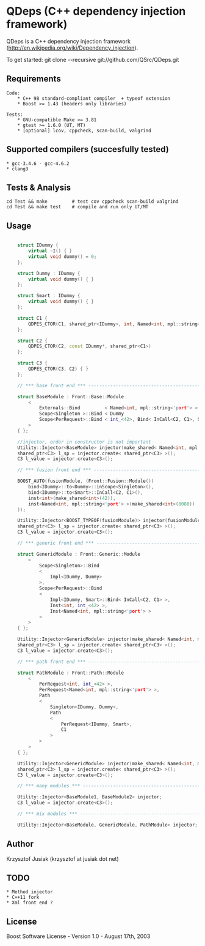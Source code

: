 QDeps (C++ dependency injection framework)
================================

QDeps is a C++ dependency injection framework (http://en.wikipedia.org/wiki/Dependency_injection).

To get started: git clone --recursive git://github.com/QSrc/QDeps.git

Requirements
------------
    Code:
        * C++ 98 standard-compliant compiler  + typeof extension
        * Boost >= 1.43 (headers only libraries)

    Tests:
        * GNU-compatible Make >= 3.81
        * gtest >= 1.6.0 (UT, MT)
        * [optional] lcov, cppcheck, scan-build, valgrind

Supported compilers (succesfully tested)
------------
    * gcc-3.4.6 - gcc-4.6.2
    * clang3

Tests & Analysis
------------
    cd Test && make         # test cov cppcheck scan-build valgrind
    cd Test && make test    # compile and run only UT/MT

Usage
-----

``` C++

    struct IDummy {
        virtual ~I() { }
        virtual void dummy() = 0;
    };

    struct Dummy : IDummy {
        virtual void dummy() { }
    };

    struct Smart : IDummy {
        virtual void dummy() { }
    };

    struct C1 {
        QDPES_CTOR(C1, shared_ptr<IDummy>, int, Named<int, mpl::string<'port'> >) { }
    };

    struct C2 {
        QDPES_CTOR(C2, const IDummy*, shared_ptr<C1>)
    };

    struct C3 {
        QDPES_CTOR(C3, C2) { }
    };

    // *** base front end *** ------------------------------------------------------------------

    struct BaseModule : Front::Base::Module
        <
            Externals::Bind         < Named<int, mpl::string<'port'> >           >,
            Scope<Singleton >::Bind < Dummy                                      >,
            Scope<PerRequest>::Bind < int_<42>, Bind< InCall<C2, C1>, Smart>     >
        >
    { };

    //injector, order in constructor is not important
    Utility::Injector<BaseModule> injector(make_shared< Named<int, mpl::string<'port'> >(new int(8080)));
    shared_ptr<C3> l_sp = injector.create< shared_ptr<C3> >();
    C3 l_value = injector.create<C3>();

    // *** fusion front end *** ----------------------------------------------------------------

    BOOST_AUTO(fusionModule, (Front::Fusion::Module()(
        bind<IDummy>::to<Dummy>::inScope<Singleton>(),
        bind<IDummy>::to<Smart>::InCall<C2, C1>(),
        inst<int>(make_shared<int>(42)),
        inst<Named<int, mpl::string<'port'> >(make_shared<int>(8080))
    ));

    Utility::Injector<BOOST_TYPEOF(fusionModule)> injector(fusionModule);
    shared_ptr<C3> l_sp = injector.create< shared_ptr<C3> >();
    C3 l_value = injector.create<C3>();

    // *** generic front end *** ---------------------------------------------------------------

    struct GenericModule : Front::Generic::Module
        <
            Scope<Singleton>::Bind
            <
                Impl<IDummy, Dummy>
            >,
            Scope<PerRequest>::Bind
            <
                Impl<IDummy, Smart>::Bind< InCall<C2, C1> >,
                Inst<int, int_<42> >,
                Inst<Named<int, mpl::string<'port'> >
            >
        >
    { };

    Utility::Injector<GenericModule> injector(make_shared< Named<int, mpl::string<'port'> >(new int(8080)));
    shared_ptr<C3> l_sp = injector.create< shared_ptr<C3> >();
    C3 l_value = injector.create<C3>();

    // *** path front end *** ------------------------------------------------------------------

    struct PathModule : Front::Path::Module
        <
            PerRequest<int, int_<42> >,
            PerRequest<Named<int, mpl::string<'port'> >,
            Path
            <
                Singleton<IDummy, Dummy>,
                Path
                <
                    PerRequest<IDummy, Smart>,
                    C1
                >
            >
        >
    { };

    Utility::Injector<GenericModule> injector(make_shared< Named<int, mpl::string<'port'> >(new int(8080)));
    shared_ptr<C3> l_sp = injector.create< shared_ptr<C3> >();
    C3 l_value = injector.create<C3>();

    // *** many modules *** --------------------------------------------------------------------

    Utility::Injector<BaseModule1, BaseModule2> injector;
    C3 l_value = injector.create<C3>();

    // *** mix modules *** ---------------------------------------------------------------------

    Utility::Injector<BaseModule, GenericModule, PathModule> injector;

```

Author
------
Krzysztof Jusiak (krzysztof at jusiak dot net)

TODO
------
    * Method injector
    * C++11 fork
    * Xml front end ?

License
-------
Boost Software License - Version 1.0 - August 17th, 2003

